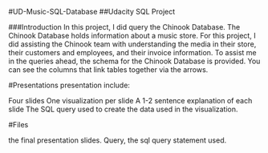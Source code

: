 #UD-Music-SQL-Database
##Udacity SQL Project

###Introduction
In this project, I did query the Chinook Database. The Chinook Database holds information about a music store. For this project, I did assisting the Chinook team with understanding the media in their store, their customers and employees, and their invoice information. To assist me in the queries ahead, the schema for the Chinook Database is provided. You can see the columns that link tables together via the arrows.

#Presentations
presentation include:

Four slides One visualization per slide A 1-2 sentence explanation of each slide The SQL query used to create the data used in the visualization.

#Files

the final presentation slides.
Query, the sql query statement used.
